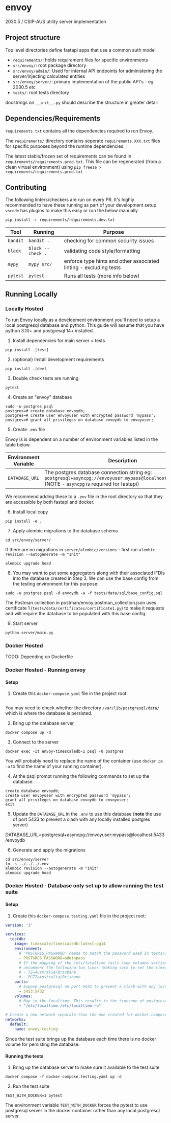 # envoy
2030.5 / CSIP-AUS utility server implementation

## Project structure

Top level directories define fastapi apps that use a common auth model

* `requirements/`: holds requirement files for specific environments
* `src/envoy/`: root package directory
* `src/envoy/admin/`: Used for internal API endpoints for administering the server/injecting calculated entities
* `src/envoy/server/`: primary implementation of the public API's - eg 2030.5 etc 
* `tests/`: root tests directory

docstrings on `__init__.py` should describe the structure in greater detail

## Dependencies/Requirements

`requirements.txt` contains all the dependencies required to run Envoy. 

The `requirements/` directory contains seperate `requirements.XXX.txt` files for specific purposes beyond the runtime dependencies.

The latest stable/frozen set of requirements can be found in `requirements/requirements.prod.txt`. This file can be regenerated (from a clean virtual environment) using `pip freeze > requirements/requirements.prod.txt`

## Contributing

The following linters/checkers are run on every PR. It's highly recommended to have these running as part of your development setup. `vscode` has plugins to make this easy or run the below manually

`pip install -r requirements/requirements.dev.txt`

| **Tool** | **Running** | **Purpose** |
| -------- | ----------- | ----------- |
| `bandit` | `bandit .` | checking for common security issues |
| `black` | `black --check .` | validating code style/formatting |
| `mypy` | `mypy src/` | enforce type hints and other associated linting - excluding tests |
| `pytest` | `pytest` | Runs all tests (more info below) |


## Running Locally

### Locally Hosted

To run Envoy locally as a development environment you'll need to setup a local postgresql database and python. This guide will assume that you have python 3.10+ and postgresql 14+ installed.

1. Install dependencies for main server + tests

`pip install .[test]`

2. (optional) Install development requirements

`pip install .[dev]`

3. Double check tests are running

`pytest`

4. Create an "envoy" database

```
sudo -u postgres psql
postgres=# create database envoydb;
postgres=# create user envoyuser with encrypted password 'mypass';
postgres=# grant all privileges on database envoydb to envoyuser;
```

5. Create `.env` file

Envoy is is dependent on a number of environment variables listed in the table below.

| Environment Variable | Description |
| --- | --- |
| `DATABASE_URL` | The postgres database connection string eg: `postgresql+asyncpg://envoyuser:mypass@localhost:5432/envoydb` (NOTE - `asyncpg` is required for fastapi) |

We recommend adding these to a `.env` file in the root directory so that they are accessible by both fastapi and docker.

6. Install local copy

`pip install -e .`

7. Apply alembic migrations to the database schema

`cd src/envoy/server/`

If there are no migrations in `server/alembic/versions` - first run `alembic revision --autogenerate -m "Init"`

`alembic upgrade head`

8. You may want to put some aggregators along with their associated lFDIs into the database created in Step 3. We can use the base config from the testing environment for this purpose:

`sudo -u postgres psql -d envoydb -a -f tests/data/sql/base_config.sql`

The Postman collection in postman/envoy.postman_collection.json uses certificate 1 (`tests/data/certificates/certificate1.py`)
 to make it requests and will require the database to be populated with this base config.

9. Start server

`python server/main.py`

### Docker Hosted

TODO: Depending on Dockerfile

### Docker Hosted - Running envoy

#### Setup

1. Create this `docker-compose.yaml` file in the project root:

```yaml
```

You may need to check whether the directory `/var/lib/postgresql/data/` which is where the database is persisted.

2. Bring up the database server

```shell
docker compose up -d
```

3. Connect to the server

```shell
docker exec -it envoy-timescaledb-1 psql -U postgres
```

You will probably need to replace the name of the container (use `docker ps -a` to find the name of your running container).

4. At the psql prompt running the following commands to set up the database.

```
create database envoydb;
create user envoyuser with encrypted password 'mypass';
grant all privileges on database envoydb to envoyuser;
exit
```

5. Update the `DATABASE_URL` in the `.env` to use this database (**note** the use of port 5433 to prevent a clash with any locally installed postgres server)

DATABASE_URL=postgresql+asyncpg://envoyuser:mypass@localhost:5433/envoydb

6. Generate and apply the migrations

```
cd src/envoy/server
ln -s ../../../.env
alembic revision --autogenerate -m "Init"
alembic upgrade head
```


### Docker Hosted - Database only set up to allow running the test suite

#### Setup

1. Create this `docker-compose.testing.yaml` file in the project root:

```yaml
version: '3'

services:
  testdb:
    image: timescale/timescaledb:latest-pg14
    environment:
      # 'POSTGRES_PASSWORD' needs to match the password used in tests/conftest.py
      - POSTGRES_PASSWORD=adminpass
      # If the mapping of the /etc/localtime fails (see volumes section) then comment out that line and
      # uncomment the following two lines (making sure to set the timezone to the same as your host system).
      # - TZ=Australia/Brisbane
      # - PGTZ=Australia/Brisbane
    ports:
      # Expose postgresql on port 5433 to prevent a clash with any local installation of postgresql server (default=5432).
      - 5433:5432
    volumes:
      # Map in the localtime. This results in the timezone of postgresql being set to the same as host system.
      - "/etc/localtime:/etc/localtime:ro"

# Create a new network separate than the one created for docker.compose.yaml
networks:
  default:
    name: envoy-testing
```

Since the test suite brings up the database each time there is no docker volume for persisting the database.

#### Running the tests

1. Bring up the database server to make sure it available to the test suite

```shell
docker compose -f docker-compose.testing.yaml up -d
```

2. Run the test suite

```
TEST_WITH_DOCKER=1 pytest
```

The environment variable `TEST_WITH_DOCKER` forces the pytest to use postgresql server in the docker container rather
than any local postgresql server.

